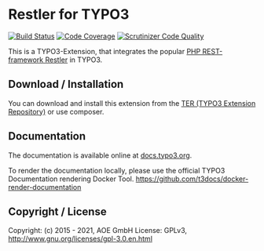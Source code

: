 # Restler for TYPO3

[![Build Status](https://github.com/AOEpeople/TYPO3_Restler/workflows/CI/badge.svg?branch=TYPO3V8)](https://github.com/AOEpeople/TYPO3_Restler/actions)
[![Code Coverage](https://scrutinizer-ci.com/g/AOEpeople/TYPO3_Restler/badges/coverage.png?b=master)](https://scrutinizer-ci.com/g/AOEpeople/TYPO3_Restler/?branch=master)
[![Scrutinizer Code Quality](https://scrutinizer-ci.com/g/AOEpeople/TYPO3_Restler/badges/quality-score.png?b=master)](https://scrutinizer-ci.com/g/AOEpeople/TYPO3_Restler/?branch=master)

This is a TYPO3-Extension, that integrates the popular [PHP REST-framework Restler](https://github.com/Luracast/Restler) in TYPO3.

## Download / Installation

You can download and install this extension from the [TER (TYPO3 Extension Repository)][1] or use composer.

## Documentation

The documentation is available online at [docs.typo3.org][2].

To render the documentation locally, please use the official TYPO3 Documentation rendering Docker Tool.
<https://github.com/t3docs/docker-render-documentation>

## Copyright / License

Copyright: (c) 2015 - 2021, AOE GmbH
License: GPLv3, <http://www.gnu.org/licenses/gpl-3.0.en.html>  

[1]: http://typo3.org/extensions/repository/view/restler
[2]: http://docs.typo3.org/typo3cms/extensions/restler/
